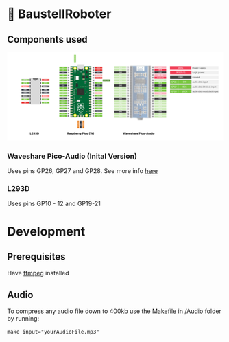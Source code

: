# 🤖 BaustellRoboter

## Components used
![Pin Doc](./ReadmeFiles/PinDoc.svg)
### Waveshare Pico-Audio (Inital Version)
Uses pins GP26, GP27 and GP28. See more info [here](https://www.waveshare.com/wiki/Pico-Audio)
### L293D
Uses pins GP10 - 12 and GP19-21

# Development
## Prerequisites
Have [ffmpeg](https://formulae.brew.sh/formula/ffmpeg#default) installed

## Audio
To compress any audio file down to 400kb use the Makefile in /Audio folder by running:

```
make input="yourAudioFile.mp3"   
```